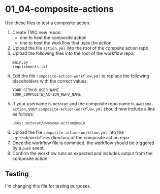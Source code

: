 # 01_04-composite-actions
Use these files to test a composite action.

1. Create TWO new repos:
    - one to host the composite action
    - one to host the workflow that uses the action
1. Upload the file `action.yml` into the root of the compsite action repo.
1. Upload the following files into the root of the workflow repo:
    ```
    main.py
    requirements.txt
    ```
1. Edit the file `composite-action-workflow.yml` to replace the following placeholders with the correct values:
    ```
    YOUR_GITHUB_USER_NAME
    YOUR_COMPOSITE_ACTION_REPO_NAME
    ```
1. If your username is `octocat` and the composite repo name is `awesome-action`, your `composite-action-workflow.yml` should now include a line as follows:
    ```
    uses: octocat/awesome-action@main
    ```
1. Upload the file `composite-action-workflow.yml` into the `.github/workflows` directory of the composite action repo.
1. Once the workflow file is commited, the workflow should be triggered by a `push` event.
1. Confirm the workflow runs as expected and includes output from the composite action.

## Testing
I'm changing this file for testing purposes.
